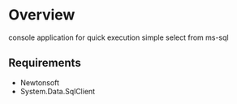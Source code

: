 # Overview
console application for quick execution simple select from ms-sql

## Requirements
- Newtonsoft
- System.Data.SqlClient